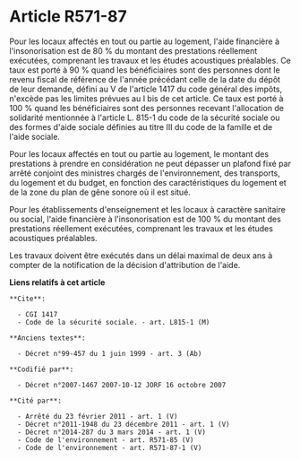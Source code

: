 # Article R571-87

Pour les locaux affectés en tout ou partie au logement, l'aide financière à l'insonorisation est de 80 % du montant des
prestations réellement exécutées, comprenant les travaux et les études acoustiques préalables. Ce taux est porté à 90 % quand
les bénéficiaires sont des personnes dont le revenu fiscal de référence de l'année précédant celle de la date du dépôt de
leur demande, défini au V de l'article 1417 du code général des impôts, n'excède pas les limites prévues au I bis de cet
article. Ce taux est porté à 100 % quand les bénéficiaires sont des personnes recevant l'allocation de solidarité mentionnée
à l'article L. 815-1 du code de la sécurité sociale ou des formes d'aide sociale définies au titre III du code de la famille
et de l'aide sociale.

Pour les locaux affectés en tout ou partie au logement, le montant des prestations à prendre en considération ne peut
dépasser un plafond fixé par arrêté conjoint des ministres chargés de l'environnement, des transports, du logement et du
budget, en fonction des caractéristiques du logement et de la zone du plan de gêne sonore où il est situé.

Pour les établissements d'enseignement et les locaux à caractère sanitaire ou social, l'aide financière à l'insonorisation
est de 100 % du montant des prestations réellement exécutées, comprenant les travaux et les études acoustiques préalables.

Les travaux doivent être exécutés dans un délai maximal de deux ans à compter de la notification de la décision d'attribution
de l'aide.

**Liens relatifs à cet article**

	**Cite**:

	  - CGI 1417
	  - Code de la sécurité sociale. - art. L815-1 (M)

	**Anciens textes**:

	  - Décret n°99-457 du 1 juin 1999 - art. 3 (Ab)

	**Codifié par**:

	  - Décret n°2007-1467 2007-10-12 JORF 16 octobre 2007

	**Cité par**:

	  - Arrêté du 23 février 2011 - art. 1 (V)
	  - Décret n°2011-1948 du 23 décembre 2011 - art. 1 (V)
	  - Décret n°2014-287 du 3 mars 2014 - art. 1 (V)
	  - Code de l'environnement - art. R571-85 (V)
	  - Code de l'environnement - art. R571-87-1 (V)
